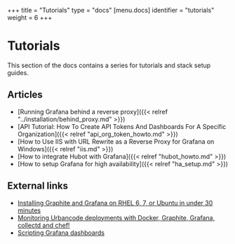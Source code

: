 +++
title = "Tutorials"
type = "docs"
[menu.docs]
identifier = "tutorials"
weight = 6
+++

# Tutorials

This section of the docs contains a series for tutorials and stack setup guides.

## Articles

- [Running Grafana behind a reverse proxy]({{< relref "../installation/behind_proxy.md" >}})
- [API Tutorial: How To Create API Tokens And Dashboards For A Specific Organization]({{< relref "api_org_token_howto.md" >}})
- [How to Use IIS with URL Rewrite as a Reverse Proxy for Grafana on Windows]({{< relref "iis.md" >}})
- [How to integrate Hubot with Grafana]({{< relref "hubot_howto.md" >}})
- [How to setup Grafana for high availability]({{< relref "ha_setup.md" >}})

## External links

- [Installing Graphite and Grafana on RHEL 6, 7, or Ubuntu in under 30 minutes](https://www.beginswithdata.com/2015/09/14/installing-graphite-and-grafana-on-rhel-6-7-or-ubuntu-in-under-30-minutes/)
- [Monitoring Urbancode deployments with Docker, Graphite, Grafana, collectd and chef!](http://cloud.boriskuschel.com/2015/08/monitoring-urbancode-deploments-with.html)
- [Scripting Grafana dashboards](http://anatolijd.blogspot.se/2014/07/scripting-grafana-dashboards.html)


